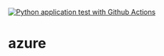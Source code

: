 [![Python application test with Github Actions](https://github.com/jmasonlee/azure/actions/workflows/main.yml/badge.svg)](https://github.com/jmasonlee/azure/actions/workflows/main.yml)
# azure
